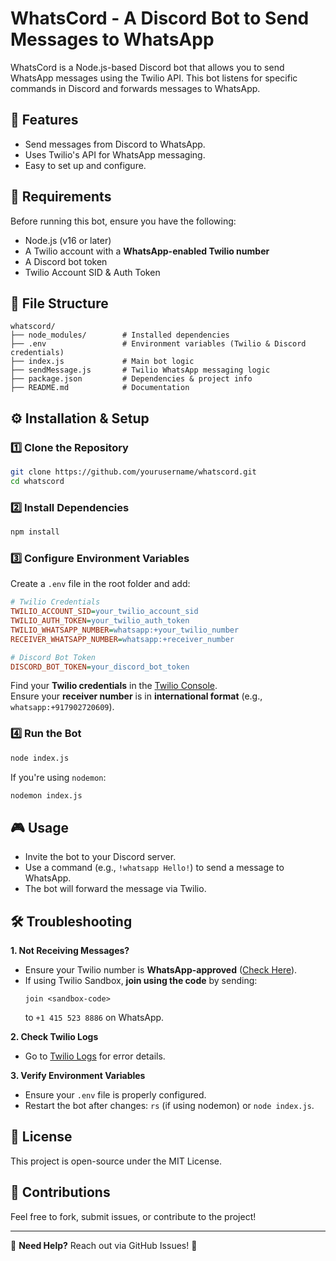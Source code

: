 # WhatsCord - A Discord Bot to Send Messages to WhatsApp

WhatsCord is a Node.js-based Discord bot that allows you to send WhatsApp messages using the Twilio API. This bot listens for specific commands in Discord and forwards messages to WhatsApp.

## 🚀 Features
- Send messages from Discord to WhatsApp.
- Uses Twilio's API for WhatsApp messaging.
- Easy to set up and configure.

## 📌 Requirements
Before running this bot, ensure you have the following:
- Node.js (v16 or later)
- A Twilio account with a **WhatsApp-enabled Twilio number**
- A Discord bot token
- Twilio Account SID & Auth Token

## 📂 File Structure
```
whatscord/
├── node_modules/        # Installed dependencies
├── .env                 # Environment variables (Twilio & Discord credentials)
├── index.js             # Main bot logic
├── sendMessage.js       # Twilio WhatsApp messaging logic
├── package.json         # Dependencies & project info
├── README.md            # Documentation
```

## ⚙️ Installation & Setup

### 1️⃣ Clone the Repository
```sh
git clone https://github.com/yourusername/whatscord.git
cd whatscord
```

### 2️⃣ Install Dependencies
```sh
npm install
```

### 3️⃣ Configure Environment Variables
Create a `.env` file in the root folder and add:
```ini
# Twilio Credentials
TWILIO_ACCOUNT_SID=your_twilio_account_sid
TWILIO_AUTH_TOKEN=your_twilio_auth_token
TWILIO_WHATSAPP_NUMBER=whatsapp:+your_twilio_number
RECEIVER_WHATSAPP_NUMBER=whatsapp:+receiver_number

# Discord Bot Token
DISCORD_BOT_TOKEN=your_discord_bot_token
```
Find your **Twilio credentials** in the [Twilio Console](https://www.twilio.com/console).  
Ensure your **receiver number** is in **international format** (e.g., `whatsapp:+917902720609`).

### 4️⃣ Run the Bot
```sh
node index.js
```
If you're using `nodemon`:
```sh
nodemon index.js
```

## 🎮 Usage
- Invite the bot to your Discord server.
- Use a command (e.g., `!whatsapp Hello!`) to send a message to WhatsApp.
- The bot will forward the message via Twilio.

## 🛠️ Troubleshooting
**1. Not Receiving Messages?**
- Ensure your Twilio number is **WhatsApp-approved** ([Check Here](https://www.twilio.com/console/sms/whatsapp)).
- If using Twilio Sandbox, **join using the code** by sending:
  ```
  join <sandbox-code>
  ```
  to `+1 415 523 8886` on WhatsApp.

**2. Check Twilio Logs**
- Go to [Twilio Logs](https://www.twilio.com/console/monitor/logs) for error details.

**3. Verify Environment Variables**
- Ensure your `.env` file is properly configured.
- Restart the bot after changes: `rs` (if using nodemon) or `node index.js`.

## 📜 License
This project is open-source under the MIT License.

## 🙌 Contributions
Feel free to fork, submit issues, or contribute to the project!

---
💬 **Need Help?** Reach out via GitHub Issues! 🚀

